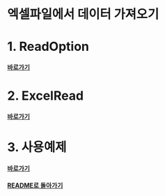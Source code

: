 # 엑셀파일에서 데이터 가져오기

# 1. ReadOption
#### [바로가기](ReadOption.md)

# 2. ExcelRead
#### [바로가기](ExcelRead.md)

# 3. 사용예제
#### [바로가기](사용예제.md)

#### [README로 돌아가기](../README.md)